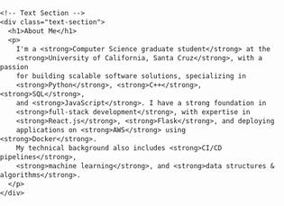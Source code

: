 
<!DOCTYPE html>
<html lang="en">
<head>
  <meta charset="UTF-8">
  <meta name="viewport" content="width=device-width, initial-scale=1.0">
  <title>Vijay Arvind</title>
  <style>
    body {
      font-family: Arial, sans-serif;
      margin: 0;
      padding: 0;
    }
    .container {
      display: flex;
      flex-direction: row;
      align-items: center;
      justify-content: space-evenly;
      width: 100%;
      height: 100vh;
    }
    .image-section {
      flex: 1;
      display: flex;
      justify-content: center;
      align-items: center;
    }
    .image-section img {
      max-width: 90%;
      max-height: 80%;
    }
    .text-section {
      flex: 1;
      padding: 20px;
    }
    h1 {
      font-size: 2em;
      margin-bottom: 10px;
    }
    p {
      font-size: 1em;
      line-height: 1.5;
    }
  </style>
</head>
<body>
  <div class="container">
    <!-- Image Section -->
    <div class="image-section">
      <img src="https://github.com/Vijayarvind10/Vijayarvind10/blob/main/Vijay%20ASCII%20Art.svg" alt="Binary ASCII Art">
    </div>

    <!-- Text Section -->
    <div class="text-section">
      <h1>About Me</h1>
      <p>
        I'm a <strong>Computer Science graduate student</strong> at the 
        <strong>University of California, Santa Cruz</strong>, with a passion 
        for building scalable software solutions, specializing in 
        <strong>Python</strong>, <strong>C++</strong>, <strong>SQL</strong>, 
        and <strong>JavaScript</strong>. I have a strong foundation in 
        <strong>full-stack development</strong>, with expertise in 
        <strong>React.js</strong>, <strong>Flask</strong>, and deploying 
        applications on <strong>AWS</strong> using <strong>Docker</strong>. 
        My technical background also includes <strong>CI/CD pipelines</strong>, 
        <strong>machine learning</strong>, and <strong>data structures & algorithms</strong>.
      </p>
    </div>
  </div>
</body>
</html>
---
![Profile views](https://komarev.com/ghpvc/?username=vijayarvind&label=Profile%20views&color=blueviolet&style=flat)

## 🔧 What I Do

### Machine Learning & AI
I actively work on **machine learning projects** using frameworks like **TensorFlow** and **PyTorch**. From real-time systems to image recognition tasks, I enjoy applying **deep learning models** to practical use cases and improving them for real-world performance.

### DevOps & Cloud
Cloud deployments and **CI/CD pipelines** are central to my workflow. I deploy applications on **AWS** and containerize them using **Docker** for scalability and efficiency. I enjoy automating processes using tools like **Jenkins** and **Git**, streamlining the deployment and testing phases.

### Documentation & Open-Source
I emphasize clear, organized documentation using **LaTeX** and **Notion**. Whether it's writing research papers or maintaining a clean project structure, I believe in making my work accessible and understandable to others.

---

## 🛠 Tech Stack

**Languages**  
![C](https://img.shields.io/badge/C-00599C?style=flat&logo=c&logoColor=white)
![C++](https://img.shields.io/badge/C++-00599C?style=flat&logo=cplusplus&logoColor=white)
![Python](https://img.shields.io/badge/Python-3776AB?style=flat&logo=python&logoColor=white)
![SQL](https://img.shields.io/badge/SQL-003B57?style=flat&logo=mysql&logoColor=white)
![JavaScript](https://img.shields.io/badge/JavaScript-F7DF1E?style=flat&logo=javascript&logoColor=black)

**Frameworks and Libraries**  
![React](https://img.shields.io/badge/React-20232A?style=flat&logo=react&logoColor=61DAFB)
![Flask](https://img.shields.io/badge/Flask-000000?style=flat&logo=flask&logoColor=white)
![PyTorch](https://img.shields.io/badge/PyTorch-EE4C2C?style=flat&logo=pytorch&logoColor=white)
![TensorFlow](https://img.shields.io/badge/TensorFlow-FF6F00?style=flat&logo=tensorflow&logoColor=white)

**Tools**  
![AWS](https://img.shields.io/badge/Amazon_AWS-232F3E?style=flat&logo=amazon-aws&logoColor=white)
![Docker](https://img.shields.io/badge/Docker-2496ED?style=flat&logo=docker&logoColor=white)
![Git](https://img.shields.io/badge/Git-F05032?style=flat&logo=git&logoColor=white)
![Jenkins](https://img.shields.io/badge/Jenkins-D24939?style=flat&logo=jenkins&logoColor=white)

---

## 🚀 Projects

### [Real-time Stress Detection System with Music Recommendations](#)
- **Tech Stack**: Python, TensorFlow, Flask, React, Docker, AWS
- **Description**: A scalable system using **facial expression analysis** to detect stress levels in real time, providing personalized music recommendations. Designed for seamless cloud deployment with **Docker** containers and **AWS** to optimize performance and reduce latency.

### [Encrypted To-Do List Management System](#)
- **Tech Stack**: C++, OpenSSL, SQL, Flask, React
- **Description**: A secure, encrypted to-do list management system using **OpenSSL** for data security, with a **React** front-end and **Flask** back-end, allowing users to manage tasks securely across devices in real time.

---

## 📘 Featured Contributions

- **CI/CD Pipeline Enhancements**: Streamlined automated testing and deployment workflows using **Jenkins** and **Git**, significantly improving efficiency and reducing manual intervention in project deployments.
  
- **Cloud Scalability with Docker & AWS**: Designed and deployed applications using **Docker** containers on **AWS**, ensuring scalability and seamless cloud integration for various projects.

- **Open Source Contributions**: Actively contribute to open-source projects in areas like machine learning and full-stack development, focusing on improving code readability, performance, and scalability.

---

## 🌱 Currently Exploring

- **Advanced Machine Learning**: Delving deeper into the world of **Reinforcement Learning** and **Neural Networks**, with a focus on real-time applications in healthcare and IoT.
- **Serverless Architectures**: Experimenting with **AWS Lambda** and **serverless** models to build cost-effective and scalable backend solutions.
- **GraphQL & Modern Web Technologies**: Expanding knowledge in **GraphQL** and **modern web development practices** to improve data fetching and front-end performance.

---

## 💡 Let's Collaborate!

If you're passionate about building scalable systems, developing innovative AI solutions, or contributing to open-source projects, feel free to connect! I'm always open to new ideas, collaborations, and learning opportunities.

📫 **Reach out at**: [vijayarvind27@gmail.com](mailto:vijayarvind27@gmail.com)

Check out my projects and code on **[GitHub](https://github.com/vijayarvind)** and connect on **[LinkedIn](https://linkedin.com/in/vijay-arvind)**.
